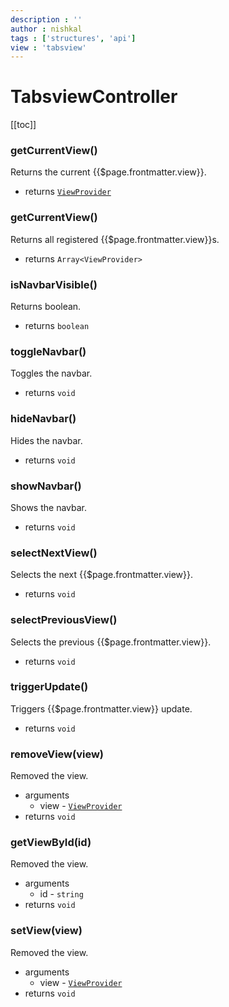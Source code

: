 ```yaml
---
description : ''
author : nishkal
tags : ['structures', 'api']
view : 'tabsview'
---
```


# TabsviewController

[[toc]]

### getCurrentView()
Returns the current {{$page.frontmatter.view}}.
* returns [`ViewProvider`](/structures/view-provider.md)

### getCurrentView()
Returns all registered {{$page.frontmatter.view}}s.
* returns `Array<ViewProvider>`


### isNavbarVisible()
Returns boolean.
* returns `boolean`


### toggleNavbar()
Toggles the navbar.
* returns `void`


### hideNavbar()
Hides the navbar.
* returns `void`


### showNavbar()
Shows the navbar.
* returns `void`


### selectNextView()
Selects the next {{$page.frontmatter.view}}.
* returns `void`


### selectPreviousView()
Selects the previous {{$page.frontmatter.view}}.
* returns `void`


### triggerUpdate()
Triggers {{$page.frontmatter.view}} update.
* returns `void`


### removeView(view)
Removed the view.
* arguments
  * view - [`ViewProvider`](/structures/view-provider.md)
* returns `void`

### getViewById(id)
Removed the view.
* arguments
  * id - `string`
* returns `void`

### setView(view)
Removed the view.
* arguments
  * view - [`ViewProvider`](/structures/view-provider.md)
* returns `void`